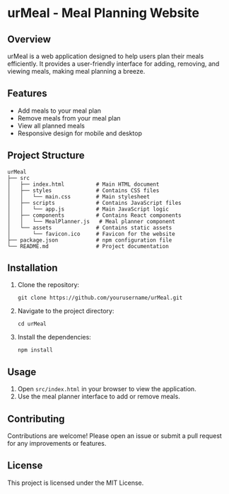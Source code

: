# urMeal - Meal Planning Website

## Overview
urMeal is a web application designed to help users plan their meals efficiently. It provides a user-friendly interface for adding, removing, and viewing meals, making meal planning a breeze.

## Features
- Add meals to your meal plan
- Remove meals from your meal plan
- View all planned meals
- Responsive design for mobile and desktop

## Project Structure
```
urMeal
├── src
│   ├── index.html          # Main HTML document
│   ├── styles              # Contains CSS files
│   │   └── main.css        # Main stylesheet
│   ├── scripts             # Contains JavaScript files
│   │   └── app.js          # Main JavaScript logic
│   ├── components          # Contains React components
│   │   └── MealPlanner.js   # Meal planner component
│   └── assets              # Contains static assets
│       └── favicon.ico     # Favicon for the website
├── package.json            # npm configuration file
└── README.md               # Project documentation
```

## Installation
1. Clone the repository:
   ```
   git clone https://github.com/yourusername/urMeal.git
   ```
2. Navigate to the project directory:
   ```
   cd urMeal
   ```
3. Install the dependencies:
   ```
   npm install
   ```

## Usage
1. Open `src/index.html` in your browser to view the application.
2. Use the meal planner interface to add or remove meals.

## Contributing
Contributions are welcome! Please open an issue or submit a pull request for any improvements or features.

## License
This project is licensed under the MIT License.